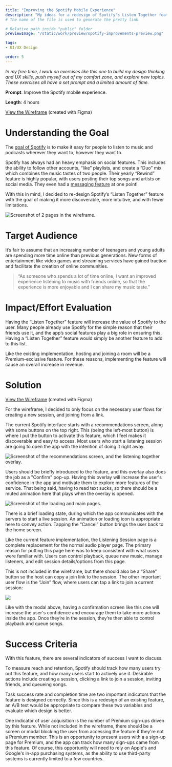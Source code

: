 ```yaml
---
title: "Improving the Spotify Mobile Experience"
description: "My ideas for a redesign of Spotify's Listen Together feature."
# The name of the file is used to generate the pretty link

# Relative path inside "public" folder
previewImage: "/static/work/preview/spotify-improvements-preview.png"

tags:
- UI/UX Design

order: 5
---
```


*In my free time, I work on exercises like this one to build my design thinking and UX skills, push myself out of my comfort zone, and explore new topics. These exercises all have a set prompt and a limited amount of time.*

**Prompt**: Improve the Spotify mobile experience.

**Length**: 4 hours

[View the Wireframe](https://www.figma.com/proto/GKnGZ7kLJsbToPEzIipyUL/Exercise%3A-Improve-the-Spotify-mobile-experience?page-id=0%3A1&node-id=3%3A2&starting-point-node-id=3%3A2) (created with Figma)

# Understanding the Goal

The [goal of Spotify](https://www.spotify.com/us/about-us/contact/) is to make it easy for people to listen to music and podcasts wherever they want to, however they want to.

Spotify has always had an heavy emphasis on social features. This includes the ability to follow other accounts, “like” playlists, and create a “Duo” mix which combines the music tastes of two people. Their yearly “Rewind” feature is highly popular, with users posting their top songs and artists on social media. They even had a [messaging feature](https://routenote.com/blog/spotify-are-getting-rid-of-their-inbox-and-messaging-features/) at one point!

With this in mind, I decided to re-design Spotify’s “Listen Together” feature with the goal of making it more discoverable, more intuitive, and with fewer limitations.

![Screenshot of 2 pages in the wireframe.](/static/work/spotify-improvements/screenshot-1.png)

# Target Audience

It’s fair to assume that an increasing number of teenagers and young adults are spending more time online than previous generations. New forms of entertainment like video games and streaming services have gained traction and facilitate the creation of online communities.

> “As someone who spends a lot of time online, I want an improved experience listening to music with friends online, so that the experience is more enjoyable and I can share my music taste.”

# Impact/Effort Evaluation

Having the “Listen Together” feature will increase the value of Spotify to the user. Many people already use Spotify for the simple reason that their friends use it, and the app’s social features play a big role in ensuring this. Having a “Listen Together” feature would simply be another feature to add to this list.

Like the existing implementation, hosting and joining a room will be a Premium-exclusive feature. For these reasons, implementing the feature will cause an overall increase in revenue. 

# Solution

[View the Wireframe](https://www.figma.com/proto/GKnGZ7kLJsbToPEzIipyUL/Exercise%3A-Improve-the-Spotify-mobile-experience?page-id=0%3A1&node-id=3%3A2&starting-point-node-id=3%3A2) (created with Figma)

For the wireframe, I decided to only focus on the necessary user flows for creating a new session, and joining from a link.

The current Spotify interface starts with a recommendations screen, along with some buttons on the top right. This (being the left-most button) is where I put the button to activate this feature, which I feel makes it discoverable and easy to access. Most users who start a listening session are going to open the app with the intention of doing it right away.

![Screenshot of the recommendations screen, and the listening together overlay.](/static/work/spotify-improvements/screenshot-2.png)

Users should be briefly introduced to the feature, and this overlay also does the job as a "Confirm" pop-up. Having this overlay will increase the user's confidence in the app and motivate them to explore more features of the service. That being said, having to read text sucks, so there should be a muted animation here that plays when the overlay is opened.

![Screenshot of the loading and main pages.](/static/work/spotify-improvements/screenshot-3.png)

There is a brief loading state, during which the app communicates with the servers to start a live session. An animation or loading icon is appropriate here to convey action. Tapping the “Cancel” button brings the user back to the home screen.

Like the current feature implementation, the Listening Session page is a complete replacement for the normal audio player page. The primary reason for putting this page here was to keep consistent with what users were familiar with. Users can control playback, queue new music, manage listeners, and edit session details/options from this page.

This is not included in the wireframe, but there should also be a “Share” button so the host can copy a join link to the session. The other important user flow is the “Join” flow, where users can tap a link to join a current session:

![](/static/work/spotify-improvements/screenshot-4.png)

Like with the modal above, having a confirmation screen like this one will increase the user's confidence and encourage them to take more actions inside the app. Once they’re in the session, they’re then able to control playback and queue songs.

# Success Criteria

With this feature, there are several indicators of success I want to discuss.

To measure reach and retention, Spotify should track how many users try out this feature, and how many users start to actively use it. Desirable actions include creating a session, clicking a link to join a session, inviting friends, and queueing songs.

Task success rate and completion time are two important indicators that the feature is designed correctly. Since this is a redesign of an existing feature, an A/B test would be appropriate to compare these two variables and evaluate which design is better.

One indicator of user acquisition is the number of Premium sign-ups driven by this feature. While not included in the wireframe, there should be a screen or modal blocking the user from accessing the feature if they're not a Premium member. This is an opportunity to present users with a a sign-up page for Premium, and the app can track how many sign-ups came from this feature. Of course, this opportunity will need to rely on Apple's and Google's in-app purchasing systems, as the ability to use third-party systems is currently limited to a few countries.